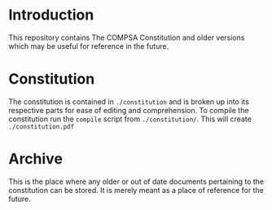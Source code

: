 # Introduction
This repository contains The COMPSA Constitution and older versions which may be
useful for reference in the future.

# Constitution

The constitution is contained in `./constitution` and is broken up into its
respective parts for ease of editing and comprehension. To compile the
constitution run the `compile` script from `./constitution/`. This will create
`./constitution.pdf`

# Archive

This is the place where any older or out of date documents pertaining to the
constitution can be stored. It is merely meant as a place of reference for the
future.
